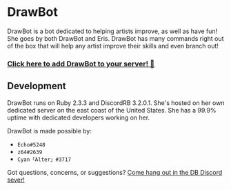 # DrawBot

DrawBot is a bot dedicated to helping artists improve, as well as have fun!
She goes by both DrawBot and Eris. DrawBot has many commands right out of the box that will help any artist improve their skills and even branch out!

### **[Click here to add DrawBot to your server! :art:](https://discordapp.com/oauth2/authorize?client_id=186636037001445377&scope=bot&permissions=201351236)**

## Development

DrawBot runs on Ruby 2.3.3 and DiscordRB 3.2.0.1.
She's hosted on her own dedicated server on the east coast of the United States. She has a 99.9% uptime with dedicated developers working on her.

DrawBot is made possible by:

- `Echo#5248`
- `z64#2639`
- `Cyan「Alter」#3717`

Got questions, concerns, or suggestions? [Come hang out in the DB Discord sever!](https://discord.gg/u3a2Ck9)
